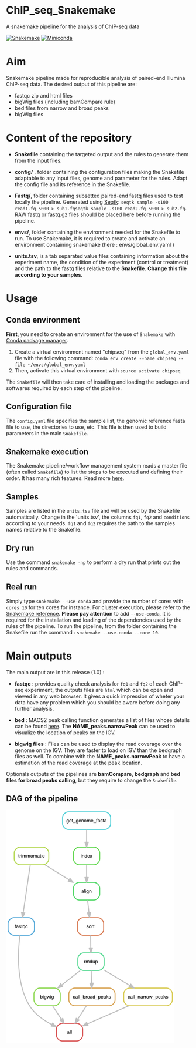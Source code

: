 # ChIP_seq_Snakemake
A snakemake pipeline for the analysis of ChIP-seq data

[![Snakemake](https://img.shields.io/badge/snakemake-≥5.2.0-brightgreen.svg)](https://snakemake.bitbucket.io)
[![Miniconda](https://img.shields.io/badge/miniconda-blue.svg)](https://conda.io/miniconda)

# Aim
Snakemake pipeline made for reproducible analysis of paired-end Illumina ChIP-seq data. The desired output of this pipeline are:
- fastqc zip and html files
- bigWig files (including bamCompare rule)
- bed files from narrow and broad peaks
- bigWig files 

# Content of the repository

- **Snakefile** containing the targeted output and the rules to generate them from the input files.

- **config/** , folder containing the configuration files making the Snakefile adaptable to any input files, genome and parameter for the rules. Adapt the config file and its reference in the Snakefile.

- **Fastq/**, folder containing subsetted paired-end fastq files used to test locally the pipeline. Generated using [Seqtk](https://github.com/lh3/seqtk): `seqtk sample -s100 read1.fq 5000 > sub1.fqseqtk sample -s100 read2.fq 5000 > sub2.fq`. RAW fastq or fastq.gz files should be placed here before running the pipeline.

- **envs/**, folder containing the environment needed for the Snakefile to run. To use Snakemake, it is required to create and activate an environment containing snakemake (here : envs/global_env.yaml )

- **units.tsv**, is a tab separated value files containing information about the experiment name, the condition of the experiment (control or treatment) and the path to the fastq files relative to the **Snakefile**. **Change this file according to your samples.**


# Usage

## Conda environment

**First**, you need to create an environment for the use of `Snakemake` with [Conda package manager](https://conda.io/docs/using/envs.html).
1. Create a virtual environment named "chipseq" from the `global_env.yaml` file with the following command: `conda env create --name chipseq --file ~/envs/global_env.yaml`
2. Then, activate this virtual environment with `source activate chipseq`

The `Snakefile` will then take care of installing and loading the packages and softwares required by each step of the pipeline.

## Configuration file
The `config.yaml` file specifies the sample list, the genomic reference fasta file to use, the directories to use, etc. This file is then used to build parameters in the main `Snakefile`.

## Snakemake execution
The Snakemake pipeline/workflow management system reads a master file (often called `Snakefile`) to list the steps to be executed and defining their order.
It has many rich features. Read more [here](https://snakemake.readthedocs.io/en/stable/).

## Samples
Samples are listed in the `units.tsv` file and will be used by the Snakefile automatically. Change in the 'units.tsv', the columns `fq1`, `fq2` and `conditions` according to your needs. `fq1` and `fq2` requires the path to the samples names relative to the Snakefile.

## Dry run
Use the command `snakemake -np` to perform a dry run that prints out the rules and commands.

## Real run
Simply type `snakemake --use-conda` and provide the number of cores with `--cores 10` for ten cores for instance.
For cluster execution, please refer to the [Snakemake reference](https://snakemake.readthedocs.io/en/stable/executable.html#cluster-execution).
**Please pay attention** to add  `--use-conda`, it is required for the installation and loading of the dependencies used by the rules of the pipeline.
To run the pipeline, from the folder containing the Snakefile run the command : `snakemake --use-conda --core 10`.

# Main outputs
The main output are in this release (1.0) :

- **fastqc** : provides quality check analysis for `fq1` and `fq2` of each ChIP-seq experiment, the outputs files are `html` which can be open and viewed in any web browser. It gives a quick impression of wheter your data have any problem which you should be aware before doing any further analysis.

- **bed** : MACS2 peak calling function generates a list of files whose details can be found [here](https://github.com/taoliu/MACS). The **NAME_peaks.narrowPeak** can be used to visualize the location of peaks on the IGV.  

- **bigwig files** : Files can be used to display the read coverage over the genome on the IGV. They are faster to load on IGV than the bedgraph files as well. To combine with the **NAME_peaks.narrowPeak** to have a estimation of the read coverage at the peak location.

Optionals outputs of the pipelines are **bamCompare**, **bedgraph** and **bed files for broad peaks calling**, but they require to change the `Snakefile`.

## DAG of the pipeline
![](dag.png)
